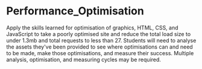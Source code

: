 # Performance_Optimisation
Apply the skills learned for optimisation of graphics, HTML, CSS, and JavaScript to take a poorly optimised site and reduce the total load size to under 1.3mb and total requests to less than 27. Students will need to analyse the assets they've been provided to see where optimisations can and need to be made, make those optimisations, and measure their success. Multiple analysis, optimisation, and measuring cycles may be required.
